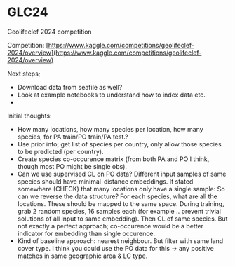 # GLC24
Geolifeclef 2024 competition

Competition: [https://www.kaggle.com/competitions/geolifeclef-2024/overview](https://www.kaggle.com/competitions/geolifeclef-2024/overview)

Next steps;
- Download data from seafile as well?
- Look at example notebooks to understand how to index data etc.
- 
Initial thoughts:
- How many locations, how many species per location, how many species, for PA train/PO train/PA test.?
- Use prior info; get list of species per country, only allow those species to be predicted (per country).
- Create species co-occurence matrix (from both PA and PO I think, though most PO might be single obs).
- Can we use supervised CL on PO data? Different input samples of same species should have minimal-distance embeddings. It stated somewhere (CHECK) that many locations only have a single sample: So can we reverse the data structure? For each species, what are all the locations. These should be mapped to the same space. During training, grab 2 random species, 16 samples each (for example .. prevent trivial solutions of all input to same embedding). Then CL of same species. But not exactly a perfect approach; co-occurence would be a better indicator for embedding than single occurence. 
- Kind of baseline approach: nearest neighbour. But filter with same land cover type. I think you could use the PO data for this -> any positive matches in same geographic area & LC type. 
